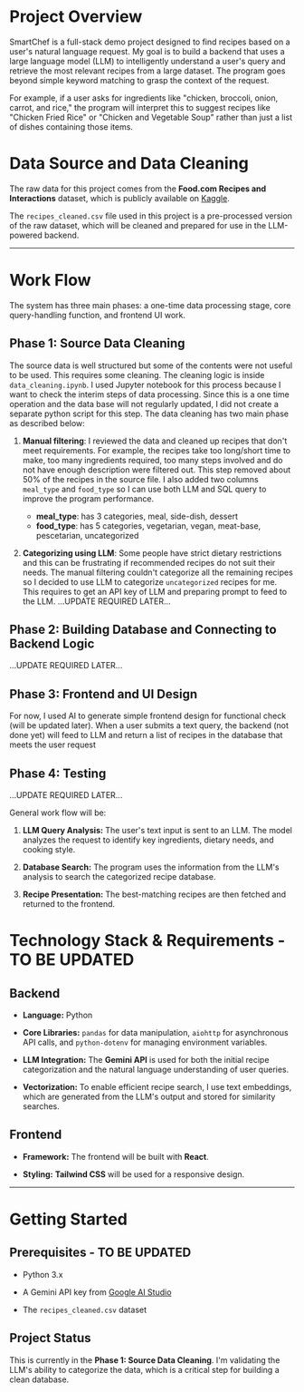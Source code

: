 # Project Overview

SmartChef is a full-stack demo project designed to find recipes based on a user's natural language request. My goal is to build a backend that uses a large language model (LLM) to intelligently understand a user's query and retrieve the most relevant recipes from a large dataset. The program goes beyond simple keyword matching to grasp the context of the request.

For example, if a user asks for ingredients like "chicken, broccoli, onion, carrot, and rice," the program will interpret this to suggest recipes like "Chicken Fried Rice" or "Chicken and Vegetable Soup" rather than just a list of dishes containing those items.

# Data Source and Data Cleaning

The raw data for this project comes from the **Food.com Recipes and Interactions** dataset, which is publicly available on [Kaggle](https://www.kaggle.com/datasets/shuyangli94/food-com-recipes-and-user-interactions?select=RAW_recipes.csv).

The `recipes_cleaned.csv` file used in this project is a pre-processed version of the raw dataset, which will be cleaned and prepared for use in the LLM-powered backend.

---
# Work Flow

The system has three main phases: a one-time data processing stage, core query-handling function, and frontend UI work.

## Phase 1: Source Data Cleaning
The source data is well structured but some of the contents were not useful to be used. This requires some cleaning. 
The cleaning logic is inside `data_cleaning.ipynb`. I used Jupyter notebook for this process because I want to check the interim steps of data processing. Since this is a one time operation and the data base will not regularly updated, I did not create a separate python script for this step. The data cleaning has two main phase as described below:

1. **Manual filtering**: I reviewed the data and cleaned up recipes that don't meet requirements. For example, the recipes take too long/short time to make, too many ingredients required, too many steps involved and do not have enough description were filtered out. This step removed about 50% of the recipes in the source file. I also added two columns `meal_type` and `food_type` so I can use both LLM and SQL query to improve the program performance.

    * **meal_type**: has 3 categories, meal, side-dish, dessert
    * **food_type**: has 5 categories, vegetarian, vegan, meat-base, pescetarian, uncategorized

2. **Categorizing using LLM**: Some people have strict dietary restrictions and this can be frustrating if recommended recipes do not suit their needs. The manual filtering couldn't categorize all the remaining recipes so I decided to use LLM to categorize `uncategorized` recipes for me. This requires to get an API key of LLM and preparing prompt to feed to the LLM. ...UPDATE REQUIRED LATER...

## Phase 2: Building Database and Connecting to Backend Logic

...UPDATE REQUIRED LATER...

## Phase 3: Frontend and UI Design

For now, I used AI to generate simple frontend design for functional check (will be updated later). 
When a user submits a text query, the backend (not done yet) will feed to LLM and return a list of recipes in the database that meets the user request

## Phase 4: Testing

...UPDATE REQUIRED LATER...

General work flow will be:

1. **LLM Query Analysis:** The user's text input is sent to an LLM. The model analyzes the request to identify key ingredients, dietary needs, and cooking style.

2. **Database Search:** The program uses the information from the LLM's analysis to search the categorized recipe database.

3. **Recipe Presentation:** The best-matching recipes are then fetched and returned to the frontend.

# Technology Stack & Requirements - TO BE UPDATED

## Backend

* **Language:** Python

* **Core Libraries:** `pandas` for data manipulation, `aiohttp` for asynchronous API calls, and `python-dotenv` for managing environment variables.

* **LLM Integration:** The **Gemini API** is used for both the initial recipe categorization and the natural language understanding of user queries.

* **Vectorization:** To enable efficient recipe search, I use text embeddings, which are generated from the LLM's output and stored for similarity searches.

## Frontend

* **Framework:** The frontend will be built with **React**.

* **Styling:** **Tailwind CSS** will be used for a responsive design.

---

# Getting Started

## Prerequisites - TO BE UPDATED

* Python 3.x

* A Gemini API key from [Google AI Studio](https://aistudio.google.com/app/apikey)

* The `recipes_cleaned.csv` dataset

## Project Status

This is currently in the **Phase 1: Source Data Cleaning**. I'm validating the LLM's ability to categorize the data, which is a critical step for building a clean database. 